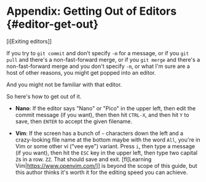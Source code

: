 # Appendix: Getting Out of Editors {#editor-get-out}

[i[Exiting editors]]

If you try to `git commit` and don't specify `-m` for a message, or if
you `git pull` and there's a non-fast-forward merge, or if you `git
merge` and there's a non-fast-forward merge and you don't specify `-m`,
or what I'm sure are a host of other reasons, you might get popped into
an editor.

And you might not be familiar with that editor.

So here's how to get out of it.

* **Nano**: If the editor says "Nano" or "Pico" in the upper left, then
  edit the commit message (if you want), then then hit `CTRL-X`, and
  then hit `Y` to save, then `ENTER` to accept the given filename.

* **Vim**: If the screen has a bunch of `~` characters down the left and
  a crazy-looking file name at the bottom maybe with the word `All`,
  you're in Vim or some other vi ("vee eye") variant. Press `i`, then
  type a message (if you want), then hit the `ESC` key in the upper
  left, then type two capital `Z`s in a row. `ZZ`. That should save and
  exit. [fl[Learning Vim|https://www.openvim.com/]] is beyond the scope
  of this guide, but this author thinks it's worth it for the editing
  speed you can achieve.


